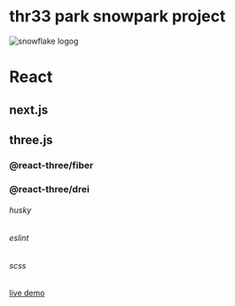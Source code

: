 # thr33 park snowpark project

![snowflake logog](https://user-images.githubusercontent.com/87661735/165913377-3b9acb0f-9cda-4c54-9631-bd2f9713370d.svg)

# React

## next.js

## three.js

### @react-three/fiber

### @react-three/drei

###### husky

###### eslint

###### scss

[live demo](https://thr33-park-1aem.vercel.app)
